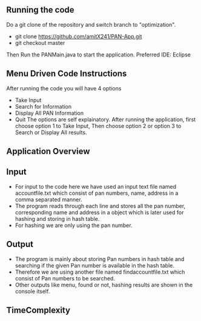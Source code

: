 ## Running the code

Do a git clone of the repository and switch branch to "optimization".
- git clone https://github.com/amitX241/PAN-App.git
- git checkout master

Then Run the PANMain.java to start the application.
Preferred IDE: Eclipse

## Menu Driven Code Instructions
After running the code you will have 4 options
- Take Input
- Search for Information
- Display All PAN Information
- Quit
The options are self explainatory.
After running the application, first choose option 1 to Take Input,
Then choose option 2 or option 3 to Search or Display All results.



## Application Overview

## Input
- For input to the code here we have used an input text file named accountfile.txt which consist of pan numbers, name, address in a comma separated manner.
- The program reads through each line and stores all the pan number, corresponding name and address in a object which is later used for hashing and storing in hash table.
- For hashing we are only using the pan number.

## Output
- The program is mainly about storing Pan numbers in hash table and searching if the given Pan number is available in the hash table.
- Therefore we are using another file named findaccountfile.txt which consist of Pan numbers to be searched.
- Other outputs like menu, found or not, hashing results are shown in the console itself.

## TimeComplexity 
